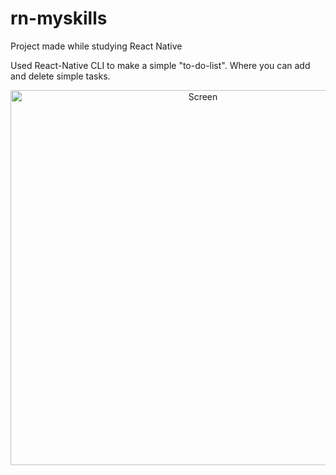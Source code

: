 # rn-myskills
Project made while studying React Native 

Used React-Native CLI to make a simple "to-do-list". Where you can add and delete simple tasks. 

<p align="center">
  <img src="https://user-images.githubusercontent.com/47367373/210384085-184a9552-d48a-4059-b1e0-d3d79c526084.png" width="600" height="600" alt="Screen"/>
</p>
